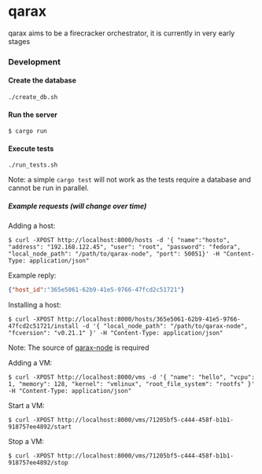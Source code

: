 # qarax
qarax aims to be a firecracker orchestrator, it is currently in very early stages

### Development

#### Create the database
```shell
./create_db.sh
```

#### Run the server
```shell
$ cargo run
```

#### Execute tests
```shell
./run_tests.sh
```
Note: a simple `cargo test` will not work as the tests require a database and cannot be run in parallel.

##### Example requests (will change over time)

Adding a host:
```shell
$ curl -XPOST http://localhost:8000/hosts -d '{ "name":"hosto", "address": "192.168.122.45", "user": "root", "password": "fedora", "local_node_path": "/path/to/qarax-node", "port": 50051}' -H "Content-Type: application/json"
```
Example reply:
```json
{"host_id":"365e5061-62b9-41e5-9766-47fcd2c51721"}
```

Installing a host:
```shell
$ curl -XPOST http://localhost:8000/hosts/365e5061-62b9-41e5-9766-47fcd2c51721/install -d '{ "local_node_path": "/path/to/qarax-node", "fcversion": "v0.21.1" }' -H "Content-Type: application/json"
```

Note: The source of [qarax-node](https://github.com/qarax/qarax-node) is required

Adding a VM:
```shell
$ curl -XPOST http://localhost:8000/vms -d '{ "name": "hello", "vcpu": 1, "memory": 128, "kernel": "vmlinux", "root_file_system": "rootfs" }' -H "Content-Type: application/json"
```

Start a VM:
```shell
$ curl -XPOST http://localhost:8000/vms/71205bf5-c444-458f-b1b1-918757ee4892/start
```

Stop a VM:
```shell
$ curl -XPOST http://localhost:8000/vms/71205bf5-c444-458f-b1b1-918757ee4892/stop
```

